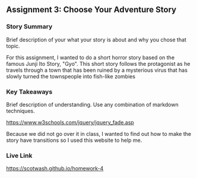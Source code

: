 ## Assignment 3: Choose Your Adventure Story

### Story Summary

Brief description of your what your story is about and why you chose that topic.

For this assignment, I wanted to do a short horror story based on the famous Junji Ito Story, "Gyo". This short story follows the protagonist as he travels through a town that has been ruined by a mysterious virus that has slowly turned the townspeople into fish-like zombies

### Key Takeaways

Brief description of understanding. Use any combination of markdown techniques.

https://www.w3schools.com/jquery/jquery_fade.asp

Because we did not go over it in class, I wanted to find out how to make the story have transitions so I used this website to help me. 

### Live Link

https://scotwash.github.io/homework-4